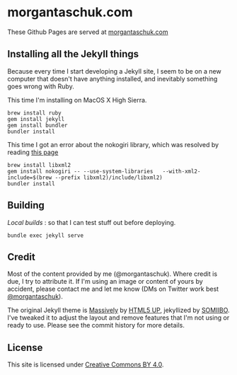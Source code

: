 # morgantaschuk.com

These Github Pages are served at [morgantaschuk.com](http://www.morgantaschuk.com)

## Installing all the Jekyll things

Because every time I start developing a Jekyll site, I seem to be on a new
computer that doesn't have anything installed, and inevitably something goes
wrong with Ruby.

This time I'm installing on MacOS X High Sierra.

```
brew install ruby
gem install jekyll
gem install bundler
bundler install
```

This time I got an error about the nokogiri library, which was resolved by
reading [this
page](http://www.nokogiri.org/tutorials/installing_nokogiri.html#mac_os_x)

```
brew install libxml2
gem install nokogiri -- --use-system-libraries   --with-xml2-include=$(brew --prefix libxml2)/include/libxml2)
bundler install
```

## Building


*Local builds* : so that I can test stuff out before deploying. 

    bundle exec jekyll serve


## Credit

Most of the content provided by me (@morgantaschuk). Where credit is due, I try
to attribute it. If I'm using an image or content of yours by accident, please 
contact me and let me know (DMs on Twitter work best [@morgantaschuk]()).

The original Jekyll theme is
[Massively](https://github.com/iwiedenm/jekyll-theme-massively-src) by [HTML5
UP](https://html5up.net), jekyllized by [SOMIIBO](https://somiibo.com/). I've tweaked it to adjust the layout and remove
features that I'm not using or ready to use. Please see the commit history for more details.

## License

This site is licensed under [Creative Commons BY 4.0](LICENSE).

